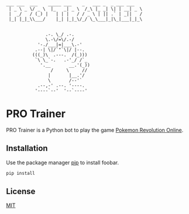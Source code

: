 ```
___ ___  ___    _____ ___    _   ___ _  _ ___ ___ 
 | _ \ _ \/ _ \  |_   _| _ \  /_\ |_ _| \| | __| _ \
 |  _/   / (_) |   | | |   / / _ \ | || .` | _||   /
 |_| |_|_\\___/    |_| |_|_\/_/ \_\___|_|\_|___|_|_\


               .-. \_/ .-.
               \.-\/=\/.-/
            '-./___|=|___\.-'
           .--| \|/`"`\|/ |--.
          (((_)\  .---.  /(_)))
           `\ \_`-.   .-'_/ /`_
             '.__       __.'(_))
                 /     \     //
                |       |__.'/
                \       /--'`
            .--,-' .--. '----.
           '----`--'  '--`----'
```
# PRO Trainer

PRO Trainer is a Python bot to play the game [Pokemon Revolution Online](https://pokemonrevolution.net/home).

## Installation

Use the package manager [pip](https://pip.pypa.io/en/stable/) to install foobar.

```bash
pip install
```

## License

[MIT](https://choosealicense.com/licenses/mit/)
